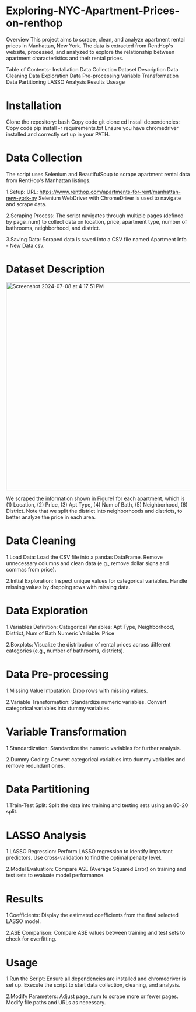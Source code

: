 # Exploring-NYC-Apartment-Prices-on-renthop

Overview
This project aims to scrape, clean, and analyze apartment rental prices in Manhattan, New York. The data is extracted from RentHop's website, processed, and analyzed to explore the relationship between apartment characteristics and their rental prices.

Table of Contents-
Installation
Data Collection
Dataset Description
Data Cleaning
Data Exploration
Data Pre-processing
Variable Transformation
Data Partitioning
LASSO Analysis
Results
Useage



# Installation
Clone the repository:
bash
Copy code
git clone <repository-url>
cd <repository-directory>
Install dependencies:
Copy code
pip install -r requirements.txt
Ensure you have chromedriver installed and correctly set up in your PATH.
# Data Collection
The script uses Selenium and BeautifulSoup to scrape apartment rental data from RentHop's Manhattan listings.

1.Setup:
URL: https://www.renthop.com/apartments-for-rent/manhattan-new-york-ny
Selenium WebDriver with ChromeDriver is used to navigate and scrape data.

2.Scraping Process:
The script navigates through multiple pages (defined by page_num) to collect data on location, price, apartment type, number of bathrooms, neighborhood, and district.

3.Saving Data:
Scraped data is saved into a CSV file named Apartment Info - New Data.csv.

# Dataset Description
<img width="568" alt="Screenshot 2024-07-08 at 4 17 51 PM" src="https://github.com/remilin10/Exploring-NYC-Apartment-Prices-on-renthop/assets/124099592/1556c7d5-e1e5-4f84-8ea7-fee31967b75c">


We scraped the information shown in Figure1 for each apartment, which is (1) Location, (2)
Price, (3) Apt Type, (4) Num of Bath, (5) Neighborhood, (6) District.
Note that we split the district into neighborhoods and districts, to better analyze the price in each
area.

# Data Cleaning
1.Load Data:
Load the CSV file into a pandas DataFrame.
Remove unnecessary columns and clean data (e.g., remove dollar signs and commas from price).

2.Initial Exploration:
Inspect unique values for categorical variables.
Handle missing values by dropping rows with missing data.

# Data Exploration
1.Variables Definition:
Categorical Variables: Apt Type, Neighborhood, District, Num of Bath
Numeric Variable: Price

2.Boxplots:
Visualize the distribution of rental prices across different categories (e.g., number of bathrooms, districts).

# Data Pre-processing
1.Missing Value Imputation:
Drop rows with missing values.

2.Variable Transformation:
Standardize numeric variables.
Convert categorical variables into dummy variables.

# Variable Transformation
1.Standardization:
Standardize the numeric variables for further analysis.

2.Dummy Coding:
Convert categorical variables into dummy variables and remove redundant ones.

# Data Partitioning
1.Train-Test Split:
Split the data into training and testing sets using an 80-20 split.

# LASSO Analysis
1.LASSO Regression:
Perform LASSO regression to identify important predictors.
Use cross-validation to find the optimal penalty level.

2.Model Evaluation:
Compare ASE (Average Squared Error) on training and test sets to evaluate model performance.

# Results
1.Coefficients:
Display the estimated coefficients from the final selected LASSO model.

2.ASE Comparison:
Compare ASE values between training and test sets to check for overfitting.


# Usage
1.Run the Script:
Ensure all dependencies are installed and chromedriver is set up.
Execute the script to start data collection, cleaning, and analysis.

2.Modify Parameters:
Adjust page_num to scrape more or fewer pages.
Modify file paths and URLs as necessary.
